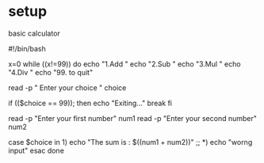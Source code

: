 # setup

basic calculator 

#!/bin/bash

x=0
while ((x!=99))
do
 echo "1.Add "
 echo "2.Sub "
 echo "3.Mul "
 echo "4.Div "
 echo "99. to quit"

read -p " Enter your choice " choice

if (($choice == 99)); then
    echo "Exiting..."
    break
fi

read -p "Enter your first number" num1
read -p "Enter your second number" num2


case $choice in
        1)
         echo "The sum is : $((num1 + num2))"
        ;;
        *)
         echo "worng input"
esac
done
